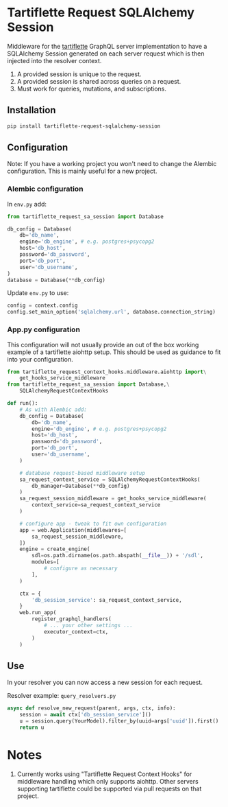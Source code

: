 # Tartiflette Request SQLAlchemy Session

Middleware for the [tartiflette](https://tartiflette.io/) GraphQL
server implementation to have a SQLAlchemy Session generated on each server
request which is then injected into the resolver context.

1. A provided session is unique to the request.
1. A provided session is shared across queries on a request. 
1. Must work for queries, mutations, and subscriptions.

## Installation

```bash
pip install tartiflette-request-sqlalchemy-session
```

## Configuration

Note: If you have a working project you won't need to change the Alembic 
configuration. This is mainly useful for a new project.

### Alembic configuration

In ```env.py``` add:

```python
from tartiflette_request_sa_session import Database

db_config = Database(
    db='db_name',
    engine='db_engine', # e.g. postgres+psycopg2
    host='db_host',
    password='db_password',
    port='db_port',
    user='db_username',
)
database = Database(**db_config)
```

Update ```env.py``` to use:

```python
config = context.config
config.set_main_option('sqlalchemy.url', database.connection_string)
```

### App.py configuration

This configuration will not usually provide an out of the box working example
of a tartiflette aiohttp setup. This should be used as guidance to fit into
your configuration.

```python
from tartiflette_request_context_hooks.middleware.aiohttp import\
    get_hooks_service_middleware
from tartiflette_request_sa_session import Database,\
    SQLAlchemyRequestContextHooks

def run():
    # As with Alembic add:
    db_config = Database(
        db='db_name',
        engine='db_engine', # e.g. postgres+psycopg2
        host='db_host',
        password='db_password',
        port='db_port',
        user='db_username',
    )

    # database request-based middleware setup
    sa_request_context_service = SQLAlchemyRequestContextHooks(
        db_manager=Database(**db_config)
    )
    sa_request_session_middleware = get_hooks_service_middleware(
        context_service=sa_request_context_service
    )

    # configure app - tweak to fit own configuration
    app = web.Application(middlewares=[
        sa_request_session_middleware,
    ])
    engine = create_engine(
        sdl=os.path.dirname(os.path.abspath(__file__)) + '/sdl',
        modules=[
            # configure as necessary
        ],
    )

    ctx = {
        'db_session_service': sa_request_context_service,
    }
    web.run_app(
        register_graphql_handlers(
            # ... your other settings ...
            executor_context=ctx,
        )
    )
```

## Use

In your resolver you can now access a new session for each request.

Resolver example: ```query_resolvers.py```

```python
async def resolve_new_request(parent, args, ctx, info):
    session = await ctx['db_session_service']()
    u = session.query(YourModel).filter_by(uuid=args['uuid']).first()
    return u
```

# Notes

1. Currently works using "Tartiflette Request Context Hooks" for middleware
handling which only supports aiohttp. Other servers supporting tartiflette
could be supported via pull requests on that project.
